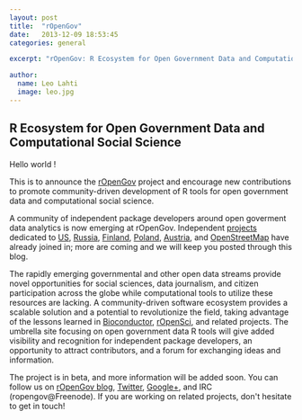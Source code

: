 ```yaml
---
layout: post
title:  "rOpenGov"
date:   2013-12-09 18:53:45
categories: general

excerpt: "rOpenGov: R Ecosystem for Open Government Data and Computational Social Science"

author:
  name: Leo Lahti
  image: leo.jpg
---
```


## R Ecosystem for Open Government Data and Computational Social Science 

Hello world !

This is to announce the [rOpenGov](http://ropengov.github.io) project
and encourage new contributions to promote community-driven
development of R tools for open government data and computational
social science.

A community of independent package developers around open goverment
data analytics is now emerging at rOpenGov. Independent
[projects](http://ropengov.github.io/projects/) dedicated to
[US](https://github.com/rOpenGov/govdat),
[Russia](http://markuskainu.fi/rustfare/index.html),
[Finland](http://louhos.github.io/sorvi/),
[Poland](http://smarterpoland.pl),
[Austria](https://github.com/skasberger/grazwahl2012), and
[OpenStreetMap](http://osmar.r-forge.r-project.org/) have already
joined in; more are coming and we will keep you posted through this
blog.

The rapidly emerging governmental and other open data streams provide
novel opportunities for social sciences, data journalism, and citizen
participation across the globe while computational tools to utilize
these resources are lacking.  A community-driven software ecosystem
provides a scalable solution and a potential to revolutionize the
field, taking advantage of the lessons learned in
[Bioconductor](http://www.bioconductor.org),
[rOpenSci](http://ropensci.org), and related projects. The umbrella
site focusing on open government data R tools will give added
visibility and recognition for independent package developers, an
opportunity to attract contributors, and a forum for exchanging ideas
and information.

The project is in beta, and more information will be added soon.  You
can follow us on [rOpenGov blog](http://ropengov.github.io/),
[Twitter](https://twitter.com/ropengov),
[Google+](https://plus.google.com/u/0/communities/108289259916380218460),
and IRC (ropengov@Freenode). If you are working on related projects,
don't hesitate to get in touch!

<!--[get in touch](contact.html)-->


[jekyll-gh]: https://github.com/mojombo/jekyll
[jekyll]:    http://jekyllrb.com

